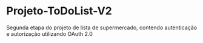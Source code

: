 # Projeto-ToDoList-V2
Segunda etapa do projeto de lista de supermercado, contendo autenticação e autorização utilizando OAuth 2.0
